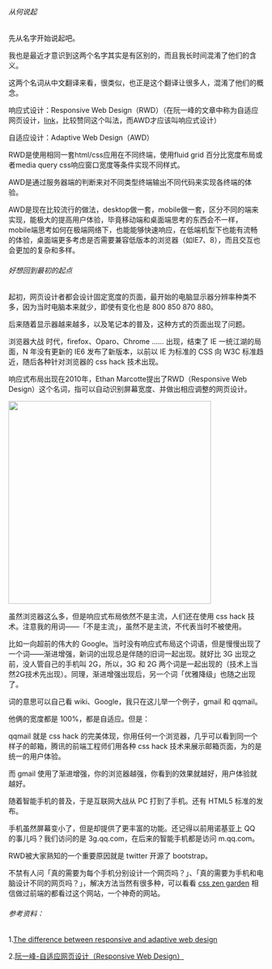 ###### 从何说起

先从名字开始说起吧。

我也是最近才意识到这两个名字其实是有区别的，而且我长时间混淆了他们的含义。

这两个名词从中文翻译来看，很类似，也正是这个翻译让很多人，混淆了他们的概念。

响应式设计：Responsive Web Design（RWD）（在阮一峰的文章中称为自适应网页设计，[link](http://www.ruanyifeng.com/blog/2012/05/responsive_web_design.html)，比较赞同这个叫法，而AWD才应该叫响应式设计）

自适应设计：Adaptive Web Design（AWD）


RWD是使用相同一套html/css应用在不同终端，使用fluid grid 百分比宽度布局或者media query css响应窗口宽度等条件实现不同样式。

AWD是通过服务器端的判断来对不同类型终端输出不同代码来实现各终端的体验。

AWD是现在比较流行的做法，desktop做一套，mobile做一套，区分不同的端来实现，能极大的提高用户体验，毕竟移动端和桌面端思考的东西会不一样，mobile端思考如何在极端网络下，也能能够快速响应，在低端机型下也能有流畅的体验，桌面端更多考虑是否需要兼容低版本的浏览器（如IE7、8），而且交互也会更加的复杂和多样。

###### 好想回到最初的起点

起初，网页设计者都会设计固定宽度的页面，最开始的电脑显示器分辨率种类不多，因为当时电脑本来就少，即使有变化也是 800 850 870 880。

后来随着显示器越来越多，以及笔记本的普及，这种方式的页面出现了问题。

浏览器大战 时代，firefox、Oparo、Chrome …… 出现，结束了 IE 一统江湖的局面，N 年没有更新的 IE6 发布了新版本，以前以 IE 为标准的 CSS 向 W3C 标准趋近，随后各种针对浏览器的 css hack 技术出现。

响应式布局出现在2010年，Ethan Marcotte提出了RWD（Responsive Web Design）这个名词，指可以自动识别屏幕宽度、并做出相应调整的网页设计。

<img src="http://7xpwoh.com1.z0.glb.clouddn.com/16-3-30/22107873.jpg" width="400px">

虽然浏览器这么多，但是响应式布局依然不是主流，人们还在使用 css hack 技术。注意我的用词——「不是主流」，虽然不是主流，不代表当时不被使用。

比如一向超前的伟大的 Google。当时没有响应式布局这个词语，但是慢慢出现了一个词——渐进增强，新词的出现总是伴随的旧词一起出现。就好比 3G 出现之前，没人管自己的手机叫 2G，所以，3G 和 2G 两个词是一起出现的（技术上当然2G技术先出现）。同理，渐进增强出现后，另一个词「优雅降级」也随之出现了。

词的意思可以自己看 wiki、Google，我只在这儿举一个例子，gmail 和 qqmail。

他俩的宽度都是 100%，都是自适应。但是：

qqmail 就是 css hack 的完美体现，你用任何一个浏览器，几乎可以看到同一个样子的邮箱，腾讯的前端工程师们用各种 css hack 技术来展示邮箱页面，为的是统一的用户体验。

而 gmail 使用了渐进增强，你的浏览器越强，你看到的效果就越好，用户体验就越好。

随着智能手机的普及，于是互联网大战从 PC 打到了手机。还有 HTML5 标准的发布。

手机虽然屏幕变小了，但是却提供了更丰富的功能。还记得以前用诺基亚上 QQ 的事儿吗？我们访问的是 3g.qq.com，在后来的智能手机都是访问 m.qq.com。

RWD被大家熟知的一个重要原因就是 twitter 开源了 bootstrap。

不禁有人问「真的需要为每个手机分别设计一个网页吗？」、「真的需要为手机和电脑设计不同的网页吗？」，解决方法当然有很多种，可以看看 [css zen garden](http://www.csszengarden.com/) 相信做过前端的都看过这个网站，一个神奇的网站。



###### 参考资料：

1.[The difference between responsive and adaptive web design](https://blogs.oracle.com/marketingcloud/difference-responsive-adaptive-web-design)

2.[阮一峰-自适应网页设计（Responsive Web Design）](http://www.ruanyifeng.com/blog/2012/05/responsive_web_design.html)